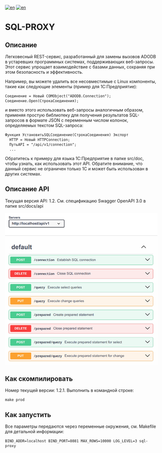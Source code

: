 [![en](https://img.shields.io/badge/lang-en-red.svg)](https://github.com/alm494/sql_proxy/blob/main/README.md)
[![en](https://img.shields.io/badge/lang-ru-red.svg)](https://github.com/alm494/sql_proxy/blob/main/README.ru.md)

# SQL-PROXY

## Описание

Легковесный REST-сервис, разработанный для замены вызовов ADODB в устаревших программных системах, поддерживающих веб-запросы. 
Этот сервис упрощает взаимодействие с базами данных, сохраняя при этом безопасность и эффективность. 

Например, вы можете удалить все несовместимые с Linux компоненты, такие как следующие элементы (пример для 1С:Предприятие): 
 
```
Соединение = Новый COMObject("ADODB.Connection");
Соединение.Open(СтрокаСоединения);
```
 

и вместо этого использовать веб-запросы аналогичным образом, применяя простую библиотеку для получения результатов SQL-запросов в формате JSON с переменным числом колонок, определяемых текстом SQL-запроса: 
 
```
Функция УстановитьSQLСоединение(СтрокаСоединения) Экспорт
  HTTP = Новый HTTPConnection;
  ПутьAPI = "/api/v1/connection";
  ...
```
 

Обратитесь к примеру для языка 1С:Предприятие в папке src/doc, чтобы узнать, как использовать этот API. Обратите внимание, что данный сервис не ограничен только 1С и может быть использован в других системах.

## Описание API

Текущая версия API: 1.2. См. спецификацию Swagger OpenAPI 3.0 в папке src/docs/api

![API overview](src/docs/api/swagger.png)

## Как скомпилировать

Номер текущей версии: 1.2.1. Выполнить в командной строке:

```
make prod
```

## Как запустить

Все параметры передаются через переменные окружения, см. Makefile для детальной информации:

```
BIND_ADDR=localhost BIND_PORT=8081 MAX_ROWS=10000 LOG_LEVEL=3 sql-proxy
```
